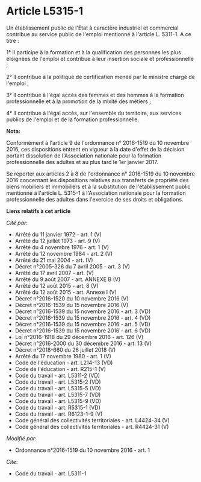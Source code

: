 # Article L5315-1

Un établissement public de l'Etat à caractère industriel et commercial contribue au service public de l'emploi mentionné à
l'article L. 5311-1. A ce titre : 

1° Il participe à la formation et à la qualification des personnes les plus éloignées de l'emploi et contribue à leur
insertion sociale et professionnelle ; 

2° Il contribue à la politique de certification menée par le ministre chargé de l'emploi ; 

3° Il contribue à l'égal accès des femmes et des hommes à la formation professionnelle et à la promotion de la mixité des
métiers ; 

4° Il contribue à l'égal accès, sur l'ensemble du territoire, aux services publics de l'emploi et de la formation
professionnelle.

**Nota:**

Conformément à l'article 9 de l'ordonnance n° 2016-1519 du 10 novembre 2016, ces dispositions entrent en vigueur à la date
d'effet de la décision portant dissolution de l'Association nationale pour la formation professionnelle des adultes et au
plus tard le 1er janvier 2017.

Se reporter aux articles 2 à 8 de l'ordonnance n° 2016-1519 du 10 novembre 2016 concernant les dispositions relatives aux
transferts de propriété des biens mobiliers et immobiliers et à la substitution de l'établissement public mentionné à
l'article L. 5315-1 à l'Association nationale pour la formation professionnelle des adultes dans l'exercice de ses droits et
obligations.

**Liens relatifs à cet article**

_Cité par_:

  - Arrêté du 11 janvier 1972 - art. 1 (V)
  - Arrêté du 12 juillet 1973 - art. 9 (V)
  - Arrêté du 4 novembre 1976 - art. 1 (V)
  - Arrêté du 12 novembre 1984 - art. 2 (V)
  - Arrêté du 21 mai 2004 - art. (V)
  - Décret n°2005-326 du 7 avril 2005 - art. 3 (V)
  - Arrêté du 17 avril 2007 - art. (V)
  - Arrêté du 9 août 2007 - art. ANNEXE B (V)
  - Arrêté du 12 août 2015 - art. 8 (V)
  - Arrêté du 12 août 2015 - art. Annexe I (V)
  - Décret n°2016-1520 du 10 novembre 2016 (V)
  - Décret n°2016-1539 du 15 novembre 2016 (V)
  - Décret n°2016-1539 du 15 novembre 2016 - art. 3 (VD)
  - Décret n°2016-1539 du 15 novembre 2016 - art. 4 (VD)
  - Décret n°2016-1539 du 15 novembre 2016 - art. 5 (VD)
  - Décret n°2016-1539 du 15 novembre 2016 - art. 6 (VD)
  - Loi n°2016-1918 du 29 décembre 2016 - art. 126 (V)
  - Décret n°2016-2000 du 30 décembre 2016 - art. 13 (V)
  - Décret n°2018-660 du 26 juillet 2018 (V)
  - Arrêté du 17 novembre 1980 - art. 1 (V)
  - Code de l'éducation - art. L214-13 (VD)
  - Code de l'éducation - art. R215-1 (V)
  - Code du travail - art. L5311-2 (VD)
  - Code du travail - art. L5315-2 (VD)
  - Code du travail - art. L5315-5 (VD)
  - Code du travail - art. L5315-7 (VD)
  - Code du travail - art. L5315-9 (VD)
  - Code du travail - art. R5315-1 (VD)
  - Code du travail - art. R6123-1-9 (V)
  - Code général des collectivités territoriales - art. L4424-34 (V)
  - Code général des collectivités territoriales - art. R4424-31 (V)

_Modifié par_:

  - Ordonnance n°2016-1519 du 10 novembre 2016 - art. 1

_Cite_:

  - Code du travail - art. L5311-1
